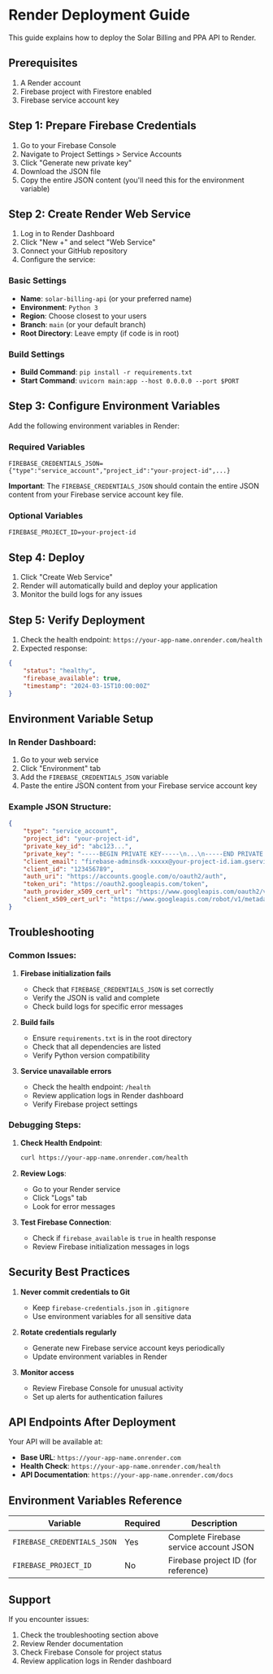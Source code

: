 # Render Deployment Guide

This guide explains how to deploy the Solar Billing and PPA API to Render.

## Prerequisites

1. A Render account
2. Firebase project with Firestore enabled
3. Firebase service account key

## Step 1: Prepare Firebase Credentials

1. Go to your Firebase Console
2. Navigate to Project Settings > Service Accounts
3. Click "Generate new private key"
4. Download the JSON file
5. Copy the entire JSON content (you'll need this for the environment variable)

## Step 2: Create Render Web Service

1. Log in to Render Dashboard
2. Click "New +" and select "Web Service"
3. Connect your GitHub repository
4. Configure the service:

### Basic Settings
- **Name**: `solar-billing-api` (or your preferred name)
- **Environment**: `Python 3`
- **Region**: Choose closest to your users
- **Branch**: `main` (or your default branch)
- **Root Directory**: Leave empty (if code is in root)

### Build Settings
- **Build Command**: `pip install -r requirements.txt`
- **Start Command**: `uvicorn main:app --host 0.0.0.0 --port $PORT`

## Step 3: Configure Environment Variables

Add the following environment variables in Render:

### Required Variables
```
FIREBASE_CREDENTIALS_JSON={"type":"service_account","project_id":"your-project-id",...}
```

**Important**: The `FIREBASE_CREDENTIALS_JSON` should contain the entire JSON content from your Firebase service account key file.

### Optional Variables
```
FIREBASE_PROJECT_ID=your-project-id
```

## Step 4: Deploy

1. Click "Create Web Service"
2. Render will automatically build and deploy your application
3. Monitor the build logs for any issues

## Step 5: Verify Deployment

1. Check the health endpoint: `https://your-app-name.onrender.com/health`
2. Expected response:
```json
{
    "status": "healthy",
    "firebase_available": true,
    "timestamp": "2024-03-15T10:00:00Z"
}
```

## Environment Variable Setup

### In Render Dashboard:
1. Go to your web service
2. Click "Environment" tab
3. Add the `FIREBASE_CREDENTIALS_JSON` variable
4. Paste the entire JSON content from your Firebase service account key

### Example JSON Structure:
```json
{
    "type": "service_account",
    "project_id": "your-project-id",
    "private_key_id": "abc123...",
    "private_key": "-----BEGIN PRIVATE KEY-----\n...\n-----END PRIVATE KEY-----\n",
    "client_email": "firebase-adminsdk-xxxxx@your-project-id.iam.gserviceaccount.com",
    "client_id": "123456789",
    "auth_uri": "https://accounts.google.com/o/oauth2/auth",
    "token_uri": "https://oauth2.googleapis.com/token",
    "auth_provider_x509_cert_url": "https://www.googleapis.com/oauth2/v1/certs",
    "client_x509_cert_url": "https://www.googleapis.com/robot/v1/metadata/x509/firebase-adminsdk-xxxxx%40your-project-id.iam.gserviceaccount.com"
}
```

## Troubleshooting

### Common Issues:

1. **Firebase initialization fails**
   - Check that `FIREBASE_CREDENTIALS_JSON` is set correctly
   - Verify the JSON is valid and complete
   - Check build logs for specific error messages

2. **Build fails**
   - Ensure `requirements.txt` is in the root directory
   - Check that all dependencies are listed
   - Verify Python version compatibility

3. **Service unavailable errors**
   - Check the health endpoint: `/health`
   - Review application logs in Render dashboard
   - Verify Firebase project settings

### Debugging Steps:

1. **Check Health Endpoint**:
   ```bash
   curl https://your-app-name.onrender.com/health
   ```

2. **Review Logs**:
   - Go to your Render service
   - Click "Logs" tab
   - Look for error messages

3. **Test Firebase Connection**:
   - Check if `firebase_available` is `true` in health response
   - Review Firebase initialization messages in logs

## Security Best Practices

1. **Never commit credentials to Git**
   - Keep `firebase-credentials.json` in `.gitignore`
   - Use environment variables for all sensitive data

2. **Rotate credentials regularly**
   - Generate new Firebase service account keys periodically
   - Update environment variables in Render

3. **Monitor access**
   - Review Firebase Console for unusual activity
   - Set up alerts for authentication failures

## API Endpoints After Deployment

Your API will be available at:
- **Base URL**: `https://your-app-name.onrender.com`
- **Health Check**: `https://your-app-name.onrender.com/health`
- **API Documentation**: `https://your-app-name.onrender.com/docs`

## Environment Variables Reference

| Variable | Required | Description |
|----------|----------|-------------|
| `FIREBASE_CREDENTIALS_JSON` | Yes | Complete Firebase service account JSON |
| `FIREBASE_PROJECT_ID` | No | Firebase project ID (for reference) |

## Support

If you encounter issues:
1. Check the troubleshooting section above
2. Review Render documentation
3. Check Firebase Console for project status
4. Review application logs in Render dashboard 